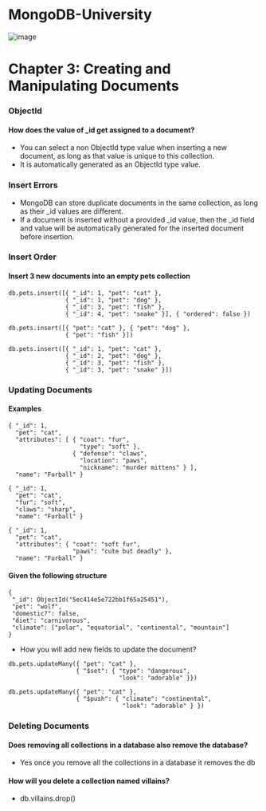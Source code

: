 # MongoDB-University

![image](https://user-images.githubusercontent.com/68082746/172720522-c8a34331-1811-4932-9873-0c1f9a736680.png)

# Chapter 3: Creating and Manipulating Documents

### ObjectId

#### How does the value of _id get assigned to a document?

- You can select a non ObjectId type value when inserting a new document, as long as that value is unique to this collection.
- It is automatically generated as an ObjectId type value.

### Insert Errors

- MongoDB can store duplicate documents in the same collection, as long as their _id values are different.
- If a document is inserted without a provided _id value, then the _id field and value will be automatically generated for the inserted document before insertion.

### Insert Order

#### Insert 3 new documents into an empty pets collection

```
db.pets.insert([{ "_id": 1, "pet": "cat" },
                { "_id": 1, "pet": "dog" },
                { "_id": 3, "pet": "fish" },
                { "_id": 4, "pet": "snake" }], { "ordered": false })
```
```
db.pets.insert([{ "pet": "cat" }, { "pet": "dog" },
                { "pet": "fish" }])
```
```
db.pets.insert([{ "_id": 1, "pet": "cat" },
                { "_id": 2, "pet": "dog" },
                { "_id": 3, "pet": "fish" },
                { "_id": 3, "pet": "snake" }])
```

### Updating Documents

#### Examples

```
{ "_id": 1,
  "pet": "cat",
  "attributes": [ { "coat": "fur",
                    "type": "soft" },
                  { "defense": "claws",
                    "location": "paws",
                    "nickname": "murder mittens" } ],
  "name": "Furball" }
```
```
{ "_id": 1,
  "pet": "cat",
  "fur": "soft",
  "claws": "sharp",
  "name": "Furball" }
```
```
{ "_id": 1,
  "pet": "cat",
  "attributes": { "coat": "soft fur",
                  "paws": "cute but deadly" },
  "name": "Furball" }
```

#### Given the following structure 

```
{
 "_id": ObjectId("5ec414e5e722bb1f65a25451"),
 "pet": "wolf",
 "domestic?": false,
 "diet": "carnivorous",
 "climate": ["polar", "equatorial", "continental", "mountain"]
}
```

- How you will add new fields to update the document?

```
db.pets.updateMany({ "pet": "cat" },
                   { "$set": { "type": "dangerous",
                               "look": "adorable" }})
```
```
db.pets.updateMany({ "pet": "cat" },
                   { "$push": { "climate": "continental",
                                "look": "adorable" } })
```

### Deleting Documents

#### Does removing all collections in a database also remove the database?

- Yes once you remove all the collections in a database it removes the db

#### How will you delete a collection named villains?

- db.villains.drop()
